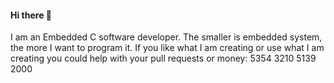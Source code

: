 #### Hi there 👋

<!--
**Igor1101/Igor1101** is a ✨ _special_ ✨ repository because its `README.md` (this file) appears on your GitHub profile.

Here are some ideas to get you started:

- 🔭 I’m currently working on ...
- 🌱 I’m currently learning ...
- 👯 I’m looking to collaborate on ...
- 🤔 I’m looking for help with ...
- 💬 Ask me about ...
- 📫 How to reach me: ...
- 😄 Pronouns: ...
- ⚡ Fun fact: ...
-->

I am an Embedded C software developer. The smaller is embedded system, the more I want to program it.
If you like what I am creating or use what I am creating you could help with your pull requests or money:
5354 3210 5139 2000
